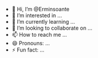 - 👋 Hi, I’m @Erminsoante
- 👀 I’m interested in ...
- 🌱 I’m currently learning ...
- 💞️ I’m looking to collaborate on ...
- 📫 How to reach me ...
- 😄 Pronouns: ...
- ⚡ Fun fact: ...

<!---
Erminsoante/Erminsoante is a ✨ special ✨ repository because its `README.md` (this file) appears on your GitHub profile.
You can click the Preview link to take a look at your changes.
--->
